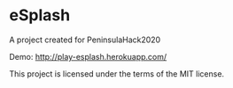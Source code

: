 # eSplash
A project created for PeninsulaHack2020

Demo: http://play-esplash.herokuapp.com/

This project is licensed under the terms of the MIT license.
